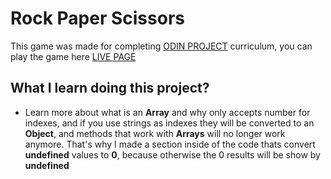 # **Rock Paper Scissors**

This game was made for completing [ODIN PROJECT](https://www.theodinproject.com/about) curriculum, you can play the game here [LIVE PAGE](https://hallimasa.github.io/rock-paper-scissors-odinProject/)

## What I learn doing this project?

- Learn more about what is an **Array** and why only accepts number for indexes, and if you use strings as indexes they will be converted to an **Object**, and methods that work with **Arrays** will no longer work anymore. That's why I made a section inside of the code thats convert **undefined** values to **0**, because otherwise the 0 results will be show by **undefined**